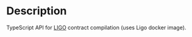 # Description

TypeScript API for [LIGO](https://ligolang.org/) contract compilation (uses
Ligo docker image).
